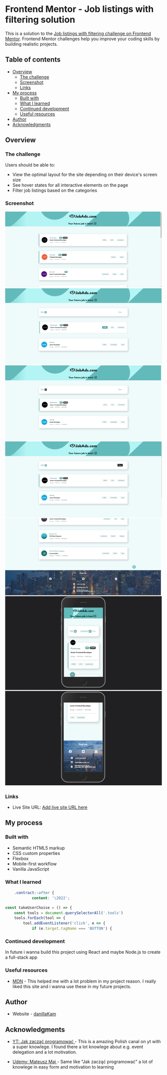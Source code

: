 # Frontend Mentor - Job listings with filtering solution

This is a solution to the [Job listings with filtering challenge on Frontend Mentor](https://www.frontendmentor.io/challenges/job-listings-with-filtering-ivstIPCt). Frontend Mentor challenges help you improve your coding skills by building realistic projects.

## Table of contents

- [Overview](#overview)
  - [The challenge](#the-challenge)
  - [Screenshot](#screenshot)
  - [Links](#links)
- [My process](#my-process)
  - [Built with](#built-with)
  - [What I learned](#what-i-learned)
  - [Continued development](#continued-development)
  - [Useful resources](#useful-resources)
- [Author](#author)
- [Acknowledgments](#acknowledgments)

## Overview

### The challenge

Users should be able to:

- View the optimal layout for the site depending on their device's screen size
- See hover states for all interactive elements on the page
- Filter job listings based on the categories

### Screenshot

![](/design/Screenshot.png)
![](/design/ScreenshotActive.png)
![](/design/ScreenshotActive2.png)
![](/design/ScreenshotActive3.png)
![](/design/ScreenshotFooter.png)
![](/design/ScreenshotMobile.png)
![](/design/ScreenshotMobile2.png)

### Links

- Live Site URL: [Add live site URL here](https://danillakam.github.io/JobsAds/)

## My process

### Built with

- Semantic HTML5 markup
- CSS custom properties
- Flexbox
- Mobile-first workflow
- Vanilla JavaScript

### What I learned

```css - add a dot between a words
	.contract::after {
			content: '\2022';
```

```js - event delegation
const takeUserChoise = () => {
	const tools = document.querySelectorAll('.tools')
	tools.forEach(tool => {
		tool.addEventListener('click', e => {
			if (e.target.tagName === 'BUTTON') {
```

### Continued development

In future i wanna build this project using React and maybe Node.js to create a full-stack app

### Useful resources

- [MDN](https://developer.mozilla.org/en-US/) - This helped me with a lot problem in my project reason. I really liked this site and i wanna use these in my future projects.

## Author

- Website - [danillaKam](https://github.com/DanillaKam)

## Acknowledgments

- [YT: Jak zacząć programować ](https://www.youtube.com/@JZP) - This is a amazing Polish canal on yt with a super knowlege. I found there a lot knowlege about e.g. event delegation and a lot motivation.

- [Udemy: Mateusz Maj ](https://www.udemy.com/user/majek-2/) - Same like "Jak zacząć programować" a lot of knowlege in easy form and motivation to learning
